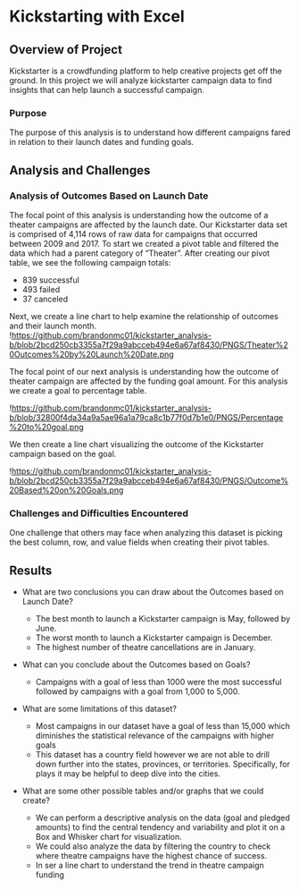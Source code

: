 # Kickstarting with Excel

## Overview of Project
Kickstarter is a crowdfunding platform to help creative projects get off the ground.  In this project we will analyze kickstarter campaign data to find insights that can help launch a successful campaign.

### Purpose

The purpose of this analysis is to understand how different campaigns fared in relation to their launch dates and funding goals.

## Analysis and Challenges

### Analysis of Outcomes Based on Launch Date

The focal point of this analysis is understanding how the outcome of a theater campaigns are affected by the launch date.  Our Kickstarter data set is comprised of 4,114 rows of raw data for campaigns that occurred between 2009 and 2017.  To start we created a pivot table and filtered the data which had a parent category of “Theater”.  After creating our pivot table, we see the following campaign totals:

- 839 successful 
- 493 failed 
- 37 canceled
 
Next, we create a line chart to help examine the relationship of outcomes and their launch month. 
!https://github.com/brandonmc01/kickstarter_analysis-b/blob/2bcd250cb3355a7f29a9abcceb494e6a67af8430/PNGS/Theater%20Outcomes%20by%20Launch%20Date.png

The focal point of our next analysis is understanding how the outcome of theater campaign are affected by the funding goal amount.  For this analysis we create a goal to percentage table.  

!https://github.com/brandonmc01/kickstarter_analysis-b/blob/32800f4da34a9a5ae96a1a79ca8c1b77f0d7b1e0/PNGS/Percentage%20to%20goal.png

We then create a line chart visualizing the outcome of the Kickstarter campaign based on the goal.

!https://github.com/brandonmc01/kickstarter_analysis-b/blob/2bcd250cb3355a7f29a9abcceb494e6a67af8430/PNGS/Outcome%20Based%20on%20Goals.png

### Challenges and Difficulties Encountered
One challenge that others may face when analyzing this dataset is picking the best column, row, and value fields when creating their pivot tables.  

## Results

- What are two conclusions you can draw about the Outcomes based on Launch Date?
    - The best month to launch a Kickstarter campaign is May, followed by June.
    - The worst month to launch a Kickstarter campaign is December.
    - The highest number of theatre cancellations are in January.
- What can you conclude about the Outcomes based on Goals?
    - Campaigns with a goal of less than 1000 were the most successful followed by campaigns with a goal from 1,000 to 5,000.  

- What are some limitations of this dataset?
    - Most campaigns in our dataset have a goal of less than 15,000 which diminishes the statistical relevance of the campaigns with higher goals
    - This dataset has a country field however we are not able to drill down further into the states, provinces, or territories.  Specifically, for plays it may be helpful to deep dive into the cities. 

- What are some other possible tables and/or graphs that we could create?
    - We can perform a descriptive analysis on the data (goal and pledged amounts) to find the central tendency and variability and plot it on a Box and Whisker chart for visualization.
    - We could also analyze the data by filtering the country to check where theatre campaigns have the highest chance of success.
    - In ser a line chart to understand the trend in theatre campaign funding 
